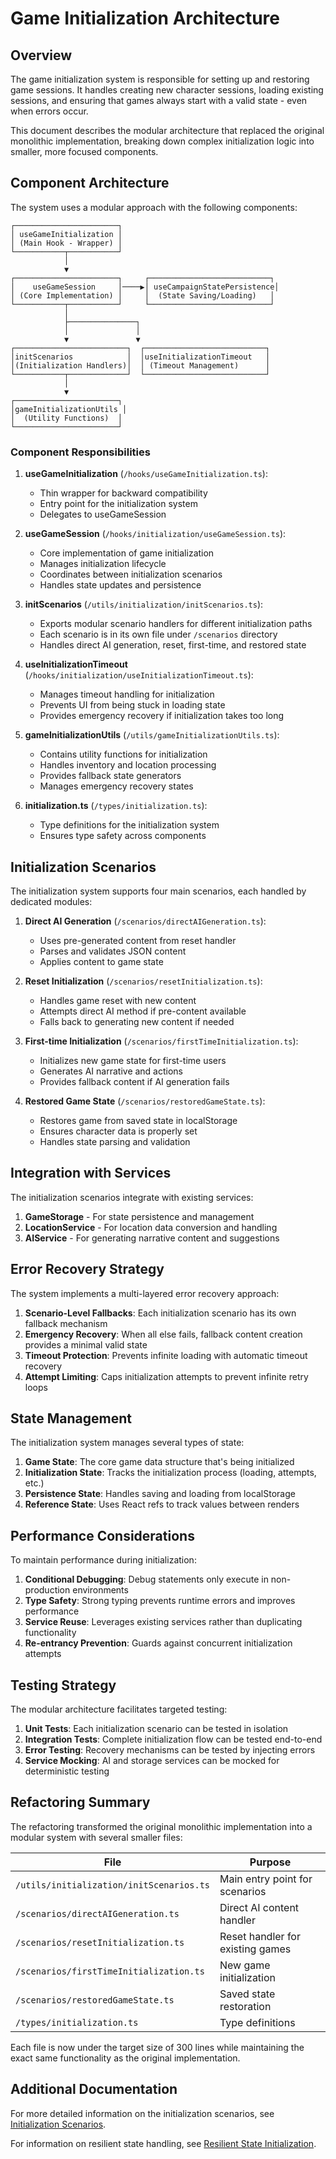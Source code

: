# Game Initialization Architecture

## Overview

The game initialization system is responsible for setting up and restoring game sessions. It handles creating new character sessions, loading existing sessions, and ensuring that games always start with a valid state - even when errors occur.

This document describes the modular architecture that replaced the original monolithic implementation, breaking down complex initialization logic into smaller, more focused components.

## Component Architecture

The system uses a modular approach with the following components:

```
┌───────────────────────┐
│ useGameInitialization │
│ (Main Hook - Wrapper) │
└───────────┬───────────┘
            │
            ▼
┌───────────────────────┐     ┌───────────────────────────┐
│    useGameSession     │────▶│ useCampaignStatePersistence│
│ (Core Implementation) │     │  (State Saving/Loading)   │
└───────────┬───────────┘     └───────────────────────────┘
            │
            ├───────────────┐
            │               │
            ▼               ▼
┌─────────────────────────┐  ┌───────────────────────────┐
│initScenarios            │  │useInitializationTimeout   │
│(Initialization Handlers)│  │ (Timeout Management)      │
└───────────┬─────────────┘  └───────────────────────────┘
            │
            ▼
┌───────────────────────┐
│gameInitializationUtils │
│  (Utility Functions)  │
└───────────────────────┘
```

### Component Responsibilities

1. **useGameInitialization** (`/hooks/useGameInitialization.ts`):
   - Thin wrapper for backward compatibility
   - Entry point for the initialization system
   - Delegates to useGameSession

2. **useGameSession** (`/hooks/initialization/useGameSession.ts`):
   - Core implementation of game initialization
   - Manages initialization lifecycle
   - Coordinates between initialization scenarios
   - Handles state updates and persistence

3. **initScenarios** (`/utils/initialization/initScenarios.ts`):
   - Exports modular scenario handlers for different initialization paths
   - Each scenario is in its own file under `/scenarios` directory
   - Handles direct AI generation, reset, first-time, and restored state

4. **useInitializationTimeout** (`/hooks/initialization/useInitializationTimeout.ts`):
   - Manages timeout handling for initialization
   - Prevents UI from being stuck in loading state
   - Provides emergency recovery if initialization takes too long

5. **gameInitializationUtils** (`/utils/gameInitializationUtils.ts`):
   - Contains utility functions for initialization
   - Handles inventory and location processing
   - Provides fallback state generators
   - Manages emergency recovery states

6. **initialization.ts** (`/types/initialization.ts`):
   - Type definitions for the initialization system
   - Ensures type safety across components

## Initialization Scenarios

The initialization system supports four main scenarios, each handled by dedicated modules:

1. **Direct AI Generation** (`/scenarios/directAIGeneration.ts`):
   - Uses pre-generated content from reset handler
   - Parses and validates JSON content
   - Applies content to game state

2. **Reset Initialization** (`/scenarios/resetInitialization.ts`):
   - Handles game reset with new content
   - Attempts direct AI method if pre-content available
   - Falls back to generating new content if needed

3. **First-time Initialization** (`/scenarios/firstTimeInitialization.ts`):
   - Initializes new game state for first-time users
   - Generates AI narrative and actions
   - Provides fallback content if AI generation fails

4. **Restored Game State** (`/scenarios/restoredGameState.ts`):
   - Restores game from saved state in localStorage
   - Ensures character data is properly set
   - Handles state parsing and validation

## Integration with Services

The initialization scenarios integrate with existing services:

1. **GameStorage** - For state persistence and management
2. **LocationService** - For location data conversion and handling
3. **AIService** - For generating narrative content and suggestions

## Error Recovery Strategy

The system implements a multi-layered error recovery approach:

1. **Scenario-Level Fallbacks**: Each initialization scenario has its own fallback mechanism
2. **Emergency Recovery**: When all else fails, fallback content creation provides a minimal valid state
3. **Timeout Protection**: Prevents infinite loading with automatic timeout recovery
4. **Attempt Limiting**: Caps initialization attempts to prevent infinite retry loops

## State Management

The initialization system manages several types of state:

1. **Game State**: The core game data structure that's being initialized
2. **Initialization State**: Tracks the initialization process (loading, attempts, etc.)
3. **Persistence State**: Handles saving and loading from localStorage
4. **Reference State**: Uses React refs to track values between renders

## Performance Considerations

To maintain performance during initialization:

1. **Conditional Debugging**: Debug statements only execute in non-production environments
2. **Type Safety**: Strong typing prevents runtime errors and improves performance
3. **Service Reuse**: Leverages existing services rather than duplicating functionality
4. **Re-entrancy Prevention**: Guards against concurrent initialization attempts

## Testing Strategy

The modular architecture facilitates targeted testing:

1. **Unit Tests**: Each initialization scenario can be tested in isolation
2. **Integration Tests**: Complete initialization flow can be tested end-to-end
3. **Error Testing**: Recovery mechanisms can be tested by injecting errors
4. **Service Mocking**: AI and storage services can be mocked for deterministic testing

## Refactoring Summary

The refactoring transformed the original monolithic implementation into a modular system with several smaller files:

| File                                    | Purpose                             |
|-----------------------------------------|-------------------------------------|
| `/utils/initialization/initScenarios.ts`| Main entry point for scenarios      |
| `/scenarios/directAIGeneration.ts`      | Direct AI content handler           |
| `/scenarios/resetInitialization.ts`     | Reset handler for existing games    |
| `/scenarios/firstTimeInitialization.ts` | New game initialization             |
| `/scenarios/restoredGameState.ts`       | Saved state restoration             |
| `/types/initialization.ts`              | Type definitions                    |

Each file is now under the target size of 300 lines while maintaining the exact same functionality as the original implementation.

## Additional Documentation

For more detailed information on the initialization scenarios, see [Initialization Scenarios](./initialization-scenarios.md).

For information on resilient state handling, see [Resilient State Initialization](./resilient-state-initialization.md).
